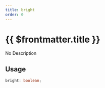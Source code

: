 ```yaml
---
title: bright
order: 0
---
```


# {{ $frontmatter.title }}

No Description

## Usage

```ts
bright: boolean;
```
